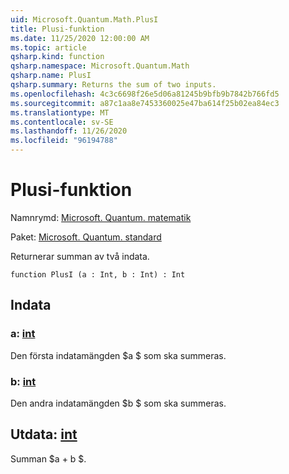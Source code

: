 ```yaml
---
uid: Microsoft.Quantum.Math.PlusI
title: Plusi-funktion
ms.date: 11/25/2020 12:00:00 AM
ms.topic: article
qsharp.kind: function
qsharp.namespace: Microsoft.Quantum.Math
qsharp.name: PlusI
qsharp.summary: Returns the sum of two inputs.
ms.openlocfilehash: 4c3c6698f26e5d06a81245b9bfb9b7842b766fd5
ms.sourcegitcommit: a87c1aa8e7453360025e47ba614f25b02ea84ec3
ms.translationtype: MT
ms.contentlocale: sv-SE
ms.lasthandoff: 11/26/2020
ms.locfileid: "96194788"
---
```

# <a name="plusi-function"></a>Plusi-funktion

Namnrymd: [Microsoft. Quantum. matematik](xref:Microsoft.Quantum.Math)

Paket: [Microsoft. Quantum. standard](https://nuget.org/packages/Microsoft.Quantum.Standard)


Returnerar summan av två indata.

```qsharp
function PlusI (a : Int, b : Int) : Int
```


## <a name="input"></a>Indata

### <a name="a--int"></a>a: [int](xref:microsoft.quantum.lang-ref.int)

Den första indatamängden $a $ som ska summeras.


### <a name="b--int"></a>b: [int](xref:microsoft.quantum.lang-ref.int)

Den andra indatamängden $b $ som ska summeras.



## <a name="output--int"></a>Utdata: [int](xref:microsoft.quantum.lang-ref.int)

Summan $a + b $.